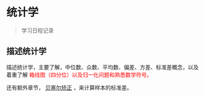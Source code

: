 # 统计学

> 学习日程记录

## 描述统计学

描述统计学，主要了解，中位数、众数、平均数、偏差、方差、标准差概念，以及着重了解<font color="red"> 箱线图（四分位）以及归一化问题和熟悉数学符号。 </font>


还有额外章节，<font color="red"> [贝塞尔矫正]("./贝塞尔矫正.md") </font>，来计算样本的标准差。





